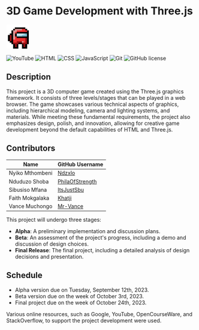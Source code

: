 # 3D Game Development with Three.js

  <img src="images/among-us-among.gif" alt="Image Description" width="60px" height="65px">


![YouTube](https://img.shields.io/badge/YouTube-FF0000?style=for-the-badge&logo=youtube&logoColor=white)
![HTML](https://img.shields.io/badge/HTML-239120?style=for-the-badge&logo=html5&logoColor=white)
![CSS](https://img.shields.io/badge/CSS-239120?&style=for-the-badge&logo=css3&logoColor=white)
![JavaScript](https://img.shields.io/badge/JavaScript-F7DF1E?style=for-the-badge&logo=javascript&logoColor=black)
![Git](https://img.shields.io/badge/GIT-E44C30?style=for-the-badge&logo=git&logoColor=white)
![GitHub license](https://img.shields.io/github/license/NikhilNamal17/popular-movie-quotes.svg?style=for-the-badge&logo=github)

## Description

This project is a 3D computer game created using the Three.js graphics framework. It consists of three levels/stages that can be played in a web browser. The game showcases various technical aspects of graphics, including hierarchical modeling, camera and lighting systems, and materials. While meeting these fundamental requirements, the project also emphasizes design, polish, and innovation, allowing for creative game development beyond the default capabilities of HTML and Three.js.


## Contributors

| Name               | GitHub Username     |
|--------------------|---------------------|
| Nyiko Mthombeni      | [Ndzxlo](https://github.com/ndzxlo) |
| Nduduzo Shoba      | [PhilaOfStrength](https://github.com/PhilaOfStrength) |
| Sibusiso Mfana      | [ItsJustSbu](https://github.com/ItsJustSbu) |
| Faith Mokgalaka     | [Khatji](https://github.com/Khatji) |
| Vance Muchongo      | [Mr-Vance](https://github.com/mr-vance) |

This project will undergo three stages:
- **Alpha**: A preliminary implementation and discussion plans.
- **Beta**: An assessment of the project's progress, including a demo and discussion of design choices.
- **Final Release**: The final project, including a detailed analysis of design decisions and presentation.


## Schedule
- Alpha version due on Tuesday, September 12th, 2023.
- Beta version due on the week of October 3rd, 2023.
- Final project due on the week of October 24th, 2023.

Various online resources, such as Google, YouTube, OpenCourseWare, and StackOverflow, to support the project development were used.
